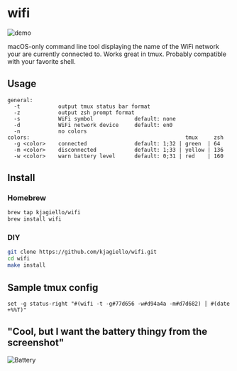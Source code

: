 # wifi

![demo](https://user-images.githubusercontent.com/74944/28748245-1c306b8c-74b3-11e7-8fb7-3aa2ff60a5b0.png)

macOS-only command line tool displaying the name of the WiFi network your are
currently connected to. Works great in tmux. Probably compatible with your
favorite shell.

## Usage

```
general:
  -t            output tmux status bar format
  -z            output zsh prompt format
  -s            WiFi symbol             default: none
  -d            WiFi network device     default: en0
  -n            no colors
colors:                                                 tmux     zsh
  -g <color>    connected               default: 1;32 | green  | 64
  -m <color>    disconnected            default: 1;33 | yellow | 136
  -w <color>    warn battery level      default: 0;31 | red    | 160
```

## Install

### Homebrew

```bash
brew tap kjagiello/wifi
brew install wifi
```

### DIY

```bash
git clone https://github.com/kjagiello/wifi.git
cd wifi
make install
```

## Sample tmux config

```
set -g status-right "#(wifi -t -g#77d656 -w#d94a4a -m#d7d682) │ #(date +%%T)"
```

## "Cool, but I want the battery thingy from the screenshot"

![[Battery](https://github.com/Goles/Battery)](https://user-images.githubusercontent.com/74944/28754971-d705ced2-7550-11e7-8aea-8665265467e2.png)

